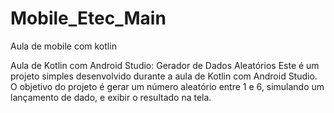 # Mobile_Etec_Main
Aula de mobile com kotlin

Aula de Kotlin com Android Studio: Gerador de Dados Aleatórios
Este é um projeto simples desenvolvido durante a aula de Kotlin com Android Studio. O objetivo do projeto é gerar um número aleatório entre 1 e 6, simulando um lançamento de dado, e exibir o resultado na tela.
